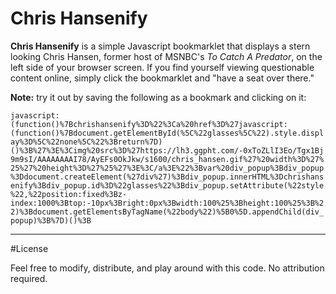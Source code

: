 # Chris Hansenify

**Chris Hansenify** is a simple Javascript bookmarklet that displays a stern looking Chris Hansen, former host of MSNBC's *To Catch A Predator*, on the left side of your browser screen. If you find yourself viewing questionable content online, simply click the bookmarklet and "have a seat over there."


**Note:** try it out by saving the following as a bookmark and clicking on it:

`javascript:(function()%7Bchrishansenify%3D%22%3Ca%20href%3D%27javascript:(function()%7Bdocument.getElementById(%5C%22glasses%5C%22).style.display%3D%5C%22none%5C%22%3Breturn%7D)()%3B%27%3E%3Cimg%20src%3D%27https://lh3.ggpht.com/-0xToZLlI3Eo/Tgx1Bj9m9sI/AAAAAAAAI78/AyEFs0OkJkw/s1600/chris_hansen.gif%27%20width%3D%27%25%27%20height%3D%27%25%27%3E%3C/a%3E%22%3Bvar%20div_popup%3Bdiv_popup%3Ddocument.createElement(%27div%27)%3Bdiv_popup.innerHTML%3Dchrishansenify%3Bdiv_popup.id%3D%22glasses%22%3Bdiv_popup.setAttribute(%22style%22,%22position:fixed%3Bz-index:1000%3Btop:-10px%3Bright:0px%3Bwidth:100%25%3Bheight:100%25%3B%22)%3Bdocument.getElementsByTagName(%22body%22)%5B0%5D.appendChild(div_popup)%3B%7D)()%3B`

***
#License

Feel free to modify, distribute, and play around with this code. No attribution required.
